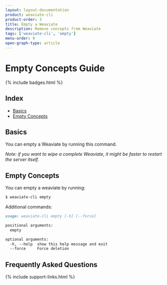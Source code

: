 ```yaml
---
layout: layout-documentation
product: weaviate-cli
product-order: 3
title: Empty a Weaviate
description: Remove concepts from Weaviate
tags: ['weaviate-cli', 'empty']
menu-order: 9
open-graph-type: article
---
```


# Empty Concepts Guide

{% include badges.html %}

## Index

- [Basics](#basics)
- [Empty Concepts](#empty-concepts)

## Basics

You can empty a Weaviate by running this command.

_Note: if you want to wipe a complete Weaviate, it might be faster to restart the server itself._

## Empty Concepts

You can empty a weaviate by running:

```bash
$ weaviate-cli empty
```

Additional commands:

```markdown
usage: weaviate-cli empty [-h] [--force]

positional arguments:
  empty

optional arguments:
  -h, --help  show this help message and exit
  --force     Force deletion
```

## Frequently Asked Questions

{% include support-links.html %}